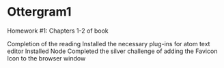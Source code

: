 # Ottergram1
Homework #1: Chapters 1-2 of book

Completion of the reading
Installed the necessary plug-ins for atom text editor
Installed Node
Completed the silver challenge of adding the Favicon Icon to the browser window